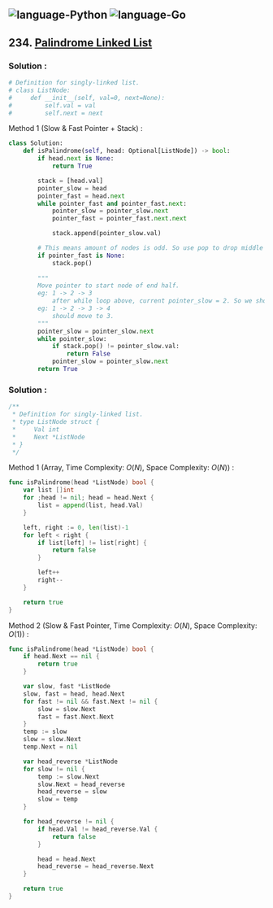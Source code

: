 ![language-Python](https://img.shields.io/badge/Python-ffd43b?style=for-the-badge&logo=PYTHON)
![language-Go](https://img.shields.io/badge/Go-00add8?style=for-the-badge&logo=GO&logoColor=white)
---

## 234. [Palindrome Linked List](https://leetcode.com/problems/palindrome-linked-list)

### Solution :

```python
# Definition for singly-linked list.
# class ListNode:
#     def __init__(self, val=0, next=None):
#         self.val = val
#         self.next = next
```

Method 1 (Slow & Fast Pointer + Stack) :
```python
class Solution:
    def isPalindrome(self, head: Optional[ListNode]) -> bool:
        if head.next is None:
            return True

        stack = [head.val]
        pointer_slow = head
        pointer_fast = head.next
        while pointer_fast and pointer_fast.next:
            pointer_slow = pointer_slow.next
            pointer_fast = pointer_fast.next.next

            stack.append(pointer_slow.val)

        # This means amount of nodes is odd. So use pop to drop middle node
        if pointer_fast is None:
            stack.pop()
        
        """
        Move pointer to start node of end half.
        eg: 1 -> 2 -> 3
            after while loop above, current pointer_slow = 2. So we should move to 3.
        eg: 1 -> 2 -> 3 -> 4
            should move to 3.
        """
        pointer_slow = pointer_slow.next
        while pointer_slow:
            if stack.pop() != pointer_slow.val:
                return False
            pointer_slow = pointer_slow.next
        return True
```

### Solution :

```go
/**
 * Definition for singly-linked list.
 * type ListNode struct {
 *     Val int
 *     Next *ListNode
 * }
 */
```

Method 1 (Array, Time Complexity: $O(N)$, Space Complexity: $O(N)$) :
```go
func isPalindrome(head *ListNode) bool {
    var list []int
    for ;head != nil; head = head.Next {
        list = append(list, head.Val)
    }

    left, right := 0, len(list)-1
    for left < right {
        if list[left] != list[right] {
            return false
        }

        left++
        right--
    }

    return true
}
```

Method 2 (Slow & Fast Pointer, Time Complexity: $O(N)$, Space Complexity: $O(1)$) :
```go
func isPalindrome(head *ListNode) bool {
    if head.Next == nil {
        return true
    }

    var slow, fast *ListNode
    slow, fast = head, head.Next
    for fast != nil && fast.Next != nil {
        slow = slow.Next
        fast = fast.Next.Next
    }
    temp := slow
    slow = slow.Next
    temp.Next = nil

    var head_reverse *ListNode
    for slow != nil {
        temp := slow.Next
        slow.Next = head_reverse
        head_reverse = slow
        slow = temp
    }

    for head_reverse != nil {
        if head.Val != head_reverse.Val {
            return false
        }

        head = head.Next
        head_reverse = head_reverse.Next
    }

    return true
}
```

